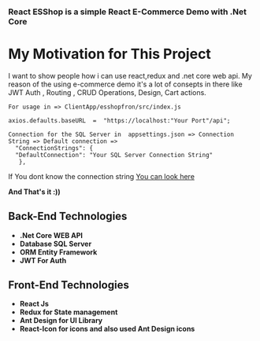 ### React ESShop is a simple React E-Commerce Demo with .Net Core

# My Motivation for This Project
I want to show people how i can use react,redux and .net core web api. My reason of the using e-commerce demo it's a lot of consepts in there like JWT Auth , Routing , CRUD Operations, Design, Cart actions.

    For usage in => ClientApp/esshopfron/src/index.js
    
    axios.defaults.baseURL  =  "https://localhost:"Your Port"/api";
    
    Connection for the SQL Server in  appsettings.json => Connection String => Default connection => 
      "ConnectionStrings": {
      "DefaultConnection": "Your SQL Server Connection String"
       },

   If You dont know the connection string [You can look here](https://stackoverflow.com/questions/10479763/how-to-get-the-connection-string-from-a-database)

   
   **And That's it :))**
       



    
## Back-End Technologies

 - **.Net Core WEB API**
 - **Database SQL Server**
 - **ORM Entity Framework**
 - **JWT For Auth**

 ## Front-End Technologies
 

 - **React Js**
 - **Redux for State management**
 - **Ant Design for UI Library**
 - **React-Icon  for icons and also used Ant Design icons**
 
